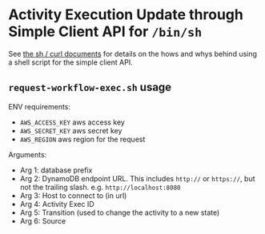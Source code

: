 # Activity Execution Update through Simple Client API for `/bin/sh`

See [the sh / curl documents](../../../whimbrel-client-core/sh_curl) for details on the hows
and whys behind using a shell script for the simple client API.

## `request-workflow-exec.sh` usage

ENV requirements:

* `AWS_ACCESS_KEY` aws access key
* `AWS_SECRET_KEY` aws secret key
* `AWS_REGION` aws region for the request

Arguments:

* Arg 1: database prefix
* Arg 2: DynamoDB endpoint URL.  This includes `http://` or `https://`, but not the trailing slash.
    e.g. `http://localhost:8080`
* Arg 3: Host to connect to (in url)
* Arg 4: Activity Exec ID
* Arg 5: Transition (used to change the activity to a new state)
* Arg 6: Source
